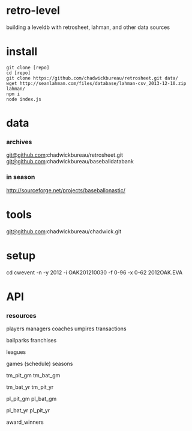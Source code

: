 # retro-level

building a leveldb with retrosheet, lahman, and other data sources

# install

    git clone [repo]
    cd [repo]
    git clone https://github.com/chadwickbureau/retrosheet.git data/
    wget http://seanlahman.com/files/database/lahman-csv_2013-12-10.zip lahman/
    npm i
    node index.js 

# data

### archives
git@github.com:chadwickbureau/retrosheet.git
git@github.com:chadwickbureau/baseballdatabank

### in season
http://sourceforge.net/projects/baseballonastic/

# tools
git@github.com:chadwickbureau/chadwick.git

# setup
cd 
cwevent -n -y 2012 -i OAK201210030 -f 0-96 -x 0-62 2012OAK.EVA

# API

### resources

players
managers
coaches
umpires
transactions

ballparks
franchises

leagues

games (schedule)
seasons

tm_pit_gm
tm_bat_gm

tm_bat_yr
tm_pit_yr

pl_pit_gm
pl_bat_gm

pl_bat_yr
pl_pit_yr

award_winners